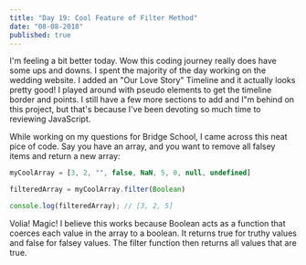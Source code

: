 ```yaml
---
title: "Day 19: Cool Feature of Filter Method"
date: "08-08-2018"
published: true
---
```

I'm feeling a bit better today. Wow this coding journey really does have some ups and downs. I spent the majority of the day working on the wedding website. I added an "Our Love Story" Timeline and it actually looks pretty good! I played around with pseudo elements to get the timeline border and points. I still have a few more sections to add and I"m behind on this project, but that's because I've been devoting so much time to reviewing JavaScript.

While working on my questions for Bridge School, I came across this neat pice of code.
Say you have an array, and you want to remove all falsey items and return a new array:

```javascript
myCoolArray = [3, 2, "", false, NaN, 5, 0, null, undefined]

filteredArray = myCoolArray.filter(Boolean)

console.log(filteredArray); // [3, 2, 5]
```
Volia! Magic! I believe this works because Boolean acts as a function that coerces each value in the array to a boolean. It returns true for truthy values and false for falsey values. The filter function then returns all values that are true.
